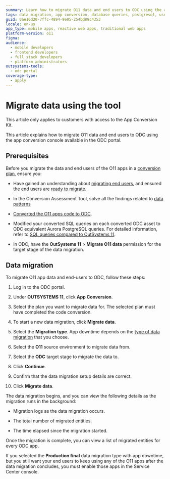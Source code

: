 ```yaml
---
summary: Learn how to migrate O11 data and end users to ODC using the app conversion tool.
tags: data migration, app conversion, database queries, postgresql, user management
guid: 0ae16d20-7ffc-4894-9e95-254bd89c4353
locale: en-us
app_type: mobile apps, reactive web apps, traditional web apps
platform-version: o11
figma:
audience:
  - mobile developers
  - frontend developers
  - full stack developers
  - platform administrators
outsystems-tools:
  - odc portal
coverage-type:
  - apply
---
```


# Migrate data using the tool

<div class="info" markdown="1">

This article only applies to customers with access to the App Conversion Kit.

</div>

This article explains how to migrate O11 data and end users to ODC using the app conversion console available in the ODC portal.

## Prerequisites

Before you migrate the data and end users of the O11 apps in a [conversion plan](../plan/plan-define-migration-plans.md), ensure you:

* Have gained an understanding about [migrating end users](execute-about-migrate-data.md#end-users), and ensured the end users are [ready to migrate](execute-about-migrate-data.md#ready).

* In the Conversion Assessment Tool, solve all the findings related to [data patterns](../code-patterns/intro.md#data-patterns) 

* [Converted the O11 apps code to ODC](execute-about-migrate-code.md).

* Modified your converted SQL queries on each converted ODC asset to ODC equivalent Aurora PostgreSQL queries. For detailed information, refer to [SQL queries compared to OutSystems 11](https://success.outsystems.com/documentation/outsystems_developer_cloud/onboarding_developers/sql_queries_compared_to_outsystems_11/).

* In ODC, have the **OutSystems 11** > **Migrate O11 data** permission for the target stage of the data migration.

## Data migration

To migrate O11 app data and end-users to ODC, follow these steps:

1. Log in to the ODC portal.

1. Under **OUTSYSTEMS 11**, click **App Conversion**.

1. Select the plan you want to migrate data for. The selected plan must have completed the code conversion.

1. To start a new data migration, click **Migrate data**.

1. Select the **Migration type**. App downtime depends on the [type of data migration](execute-about-migrate-data.md#types-of-migration) that you choose.

1. Select the **O11** source environment to migrate data from.

1. Select the **ODC** target stage to migrate the data to.

1. Click **Continue**.

1. Confirm that the data migration setup details are correct.

1. Click **Migrate data**.

The data migration begins, and you can view the following details as the migration runs in the background:

  * Migration logs as the data migration occurs.

  * The total number of migrated entities.

  * The time elapsed since the migration started.

Once the migration is complete, you can view a list of migrated entities for every ODC app.

<div class="info" markdown=1>

If you selected the **Production final** data migration type with app downtime, but you still want your end users to keep using any of the O11 apps after the data migration concludes, you must enable those apps in the Service Center console.

</div>
